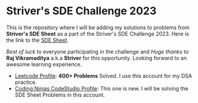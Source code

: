 # Striver's SDE Challenge 2023

This is the repository where I will be adding my solutions to problems from **Striver's SDE Sheet** as a part of the Striver's SDE Challenge 2023. Here is the link to the [SDE Sheet](https://takeuforward.org/interviews/strivers-sde-sheet-top-coding-interview-problems/).

*Best of luck* to everyone participating in the challenge and *Huge thanks* to **Raj Vikramaditya** a.k.a **Striver** for this opportunity. Looking forward to an awesome learning experience.

 - [Leetcode Profile](https://leetcode.com/Anuvab/): **400+ Problems** Solved. I use this account for my DSA practice.
 - [Coding Ninjas CodeStudio Profile](https://www.codingninjas.com/codestudio/profile/8f2ef7dd-12f7-41f8-aaf8-4777da9c83a3): This one is new. I will be solving the SDE Sheet Problems in this account.
